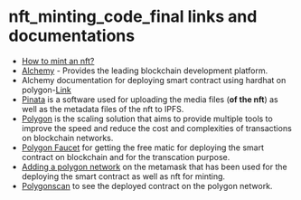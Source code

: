 # nft_minting_code_final links and documentations
* [How to mint an nft?](https://docs.palm.io/HowTo/Mint-NFT-using-Hardhat/)
* [Alchemy](https://www.alchemy.com/) - Provides the leading blockchain development platform. 
* Alchemy documentation for deploying smart contract using hardhat on polygon-[Link](https://docs.alchemy.com/alchemy/tutorials/how-to-code-and-deploy-a-polygon-smart-contract)
* [Pinata](https://app.pinata.cloud/) is a software used for uploading the media files (<strong>of the nft</strong>) as well as the metadata files of the nft to IPFS.
* [Polygon](https://polygon.technology/) is the scaling solution that aims to provide multiple tools to improve the speed and reduce the cost and complexities of transactions on blockchain networks.
* [Polygon Faucet](https://faucet.polygon.technology/) for getting the free matic for deploying the smart contract on blockchain and for the transcation purpose.
* [Adding a polygon network](https://docs.polygon.technology/docs/develop/metamask/config-polygon-on-metamask/) on the metamask that has been used for the deploying the smart contract as well as nft for minting.
* [Polygonscan](https://mumbai.polygonscan.com/) to see the deployed contract on the polygon network.
